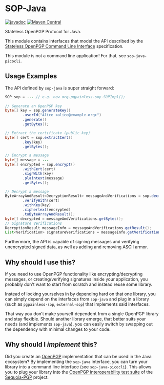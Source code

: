 <!--
SPDX-FileCopyrightText: 2021 Paul Schaub <vanitasvitae@fsfe.org>

SPDX-License-Identifier: Apache-2.0
-->

# SOP-Java

[![javadoc](https://javadoc.io/badge2/org.pgpainless/sop-java/javadoc.svg)](https://javadoc.io/doc/org.pgpainless/sop-java)
[![Maven Central](https://badgen.net/maven/v/maven-central/org.pgpainless/sop-java)](https://search.maven.org/artifact/org.pgpainless/sop-java)

Stateless OpenPGP Protocol for Java.

This module contains interfaces that model the API described by the 
[Stateless OpenPGP Command Line Interface](https://datatracker.ietf.org/doc/draft-dkg-openpgp-stateless-cli/) specification.

This module is not a command line application! For that, see `sop-java-picocli`.

## Usage Examples

The API defined by `sop-java` is super straight forward:
```java
SOP sop = ... // e.g. new org.pgpainless.sop.SOPImpl();
        
// Generate an OpenPGP key
byte[] key = sop.generateKey()
        .userId("Alice <alice@example.org>")
        .generate()
        .getBytes();

// Extract the certificate (public key)
byte[] cert = sop.extractCert()
        .key(key)
        .getBytes();

// Encrypt a message
byte[] message = ...
byte[] encrypted = sop.encrypt()
        .withCert(cert)
        .signWith(key)
        .plaintext(message)
        .getBytes();

// Decrypt a message
ByteArrayAndResult<DecryptionResult> messageAndVerifications = sop.decrypt()
        .verifyWith(cert)
        .withKey(key)
        .ciphertext(encrypted)
        .toByteArrayAndResult();
byte[] decrypted = messageAndVerifications.getBytes();
// Signature Verifications
DecryptionResult messageInfo = messageAndVerifications.getResult();
List<Verification> signatureVerifications = messageInfo.getVerifications();
```

Furthermore, the API is capable of signing messages and verifying unencrypted signed data, as well as adding and removing ASCII armor.

## Why should I use this?

If you need to use OpenPGP functionality like encrypting/decrypting messages, or creating/verifying
signatures inside your application, you probably don't want to start from scratch and instead reuse some library.

Instead of locking yourselves in by depending hard on that one library, you can simply depend on the interfaces from
`sop-java` and plug in a library (such as `pgpainless-sop`, `external-sop`) that implements said interfaces.

That way you don't make yourself dependent from a single OpenPGP library and stay flexible.
Should another library emerge, that better suits your needs (and implements `sop-java`), you can easily switch
by swapping out the dependency with minimal changes to your code.

## Why should I *implement* this?

Did you create an [OpenPGP](https://datatracker.ietf.org/doc/html/rfc4880) implementation that can be used in the Java ecosystem?
By implementing the `sop-java` interface, you can turn your library into a command line interface (see `sop-java-picocli`).
This allows you to plug your library into the [OpenPGP interoperability test suite](https://tests.sequoia-pgp.org/)
of the [Sequoia-PGP](https://sequoia-pgp.org/) project.
